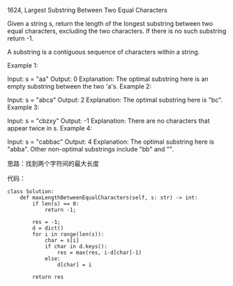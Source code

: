 1624,  Largest Substring Between Two Equal Characters


Given a string s, return the length of the longest substring between two equal characters, excluding the two characters. If there is no such substring return -1.

A substring is a contiguous sequence of characters within a string.

 

Example 1:

Input: s = "aa"
Output: 0
Explanation: The optimal substring here is an empty substring between the two 'a's.
Example 2:

Input: s = "abca"
Output: 2
Explanation: The optimal substring here is "bc".
Example 3:

Input: s = "cbzxy"
Output: -1
Explanation: There are no characters that appear twice in s.
Example 4:

Input: s = "cabbac"
Output: 4
Explanation: The optimal substring here is "abba". Other non-optimal substrings include "bb" and "".



思路：找到两个字符间的最大长度

代码：
```
class Solution:
    def maxLengthBetweenEqualCharacters(self, s: str) -> int:
        if len(s) == 0:
            return -1;
        
        res = -1;
        d = dict()
        for i in range(len(s)):
            char = s[i]
            if char in d.keys():
                res = max(res, i-d[char]-1)
            else:
                d[char] = i
                
        return res
```
